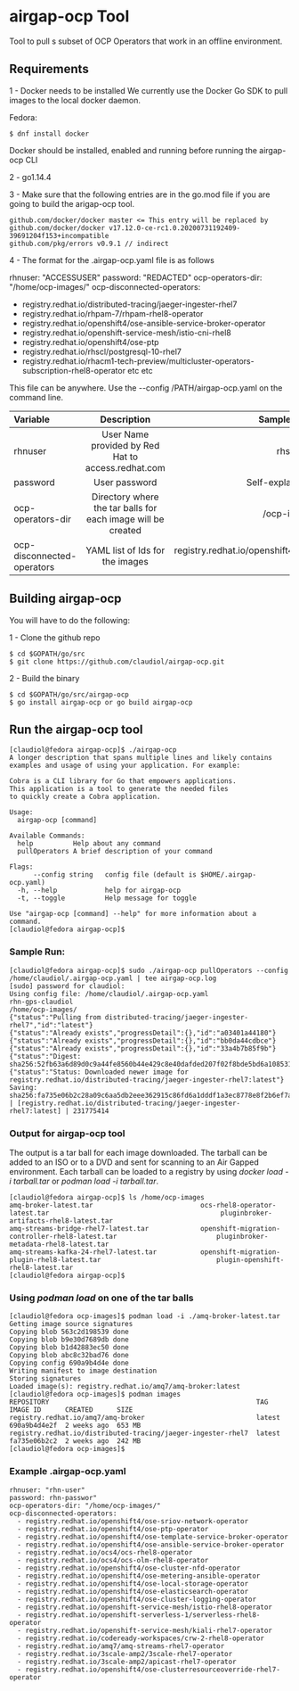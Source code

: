 # airgap-ocp Tool
Tool to pull s subset of OCP Operators that work in an offline environment. 

## Requirements

1 - Docker needs to be installed
We currently use the Docker Go SDK to pull images to the local docker daemon.

Fedora:
```
$ dnf install docker
```

Docker should be installed, enabled and running before running the airgap-ocp CLI

2 - go1.14.4

3 - Make sure that the following entries are in the go.mod file if you are going to build the arigap-ocp tool.

	github.com/docker/docker master <= This entry will be replaced by github.com/docker/docker v17.12.0-ce-rc1.0.20200731192409-39691204f153+incompatible
	github.com/pkg/errors v0.9.1 // indirect

4 - The format for the .airgap-ocp.yaml file is as follows

rhnuser: "ACCESSUSER"
password: "REDACTED"
ocp-operators-dir: "/home/ocp-images/"
ocp-disconnected-operators:
  - registry.redhat.io/distributed-tracing/jaeger-ingester-rhel7
  - registry.redhat.io/rhpam-7/rhpam-rhel8-operator
  - registry.redhat.io/openshift4/ose-ansible-service-broker-operator
  - registry.redhat.io/openshift-service-mesh/istio-cni-rhel8
  - registry.redhat.io/openshift4/ose-ptp
  - registry.redhat.io/rhscl/postgresql-10-rhel7
  - registry.redhat.io/rhacm1-tech-preview/multicluster-operators-subscription-rhel8-operator
etc etc

This file can be anywhere.  Use the --config /PATH/airgap-ocp.yaml on the command line.


| Variable | Description | Sample Value |
| :------------- | :----------: | -----------: |
|  rhnuser  | User Name provided by Red Hat to access.redhat.com | rhsupport    |
|  password | User password | Self-explanatory |
| ocp-operators-dir | Directory where the tar balls for each image will be created | /ocp-images |
| ocp-disconnected-operators | YAML list of Ids for the images | registry.redhat.io/openshift4/ose-ptp |

## Building airgap-ocp

You will have to do the following:

1 - Clone the github repo

```
$ cd $GOPATH/go/src
$ git clone https://github.com/claudiol/airgap-ocp.git
```

2 - Build the binary

```
$ cd $GOPATH/go/src/airgap-ocp
$ go install airgap-ocp or go build airgap-ocp
```

## Run the airgap-ocp tool

```
[claudiol@fedora airgap-ocp]$ ./airgap-ocp 
A longer description that spans multiple lines and likely contains
examples and usage of using your application. For example:

Cobra is a CLI library for Go that empowers applications.
This application is a tool to generate the needed files
to quickly create a Cobra application.

Usage:
  airgap-ocp [command]

Available Commands:
  help          Help about any command
  pullOperators A brief description of your command

Flags:
      --config string   config file (default is $HOME/.airgap-ocp.yaml)
  -h, --help            help for airgap-ocp
  -t, --toggle          Help message for toggle

Use "airgap-ocp [command] --help" for more information about a command.
[claudiol@fedora airgap-ocp]$
```

### Sample Run:

```
[claudiol@fedora airgap-ocp]$ sudo ./airgap-ocp pullOperators --config /home/claudiol/.airgap-ocp.yaml | tee airgap-ocp.log
[sudo] password for claudiol: 
Using config file: /home/claudiol/.airgap-ocp.yaml
rhn-gps-claudiol
/home/ocp-images/
{"status":"Pulling from distributed-tracing/jaeger-ingester-rhel7","id":"latest"}
{"status":"Already exists","progressDetail":{},"id":"a03401a44180"}
{"status":"Already exists","progressDetail":{},"id":"bb0da44cdbce"}
{"status":"Already exists","progressDetail":{},"id":"33a4b7b85f9b"}
{"status":"Digest: sha256:52fb63a6d89d0c9a44fe8560b44e429c8e40dafded207f02f8bde5bd6a108531"}
{"status":"Status: Downloaded newer image for registry.redhat.io/distributed-tracing/jaeger-ingester-rhel7:latest"}
Saving: sha256:fa735e06b2c28a09c6aa5db2eee362915c86fd6a1dddf1a3ec8778e8f2b6ef7a | [registry.redhat.io/distributed-tracing/jaeger-ingester-rhel7:latest] | 231775414
```

### Output for airgap-ocp tool

The output is a tar ball for each image downloaded.  The tarball can be added to an ISO or to a DVD and sent for scanning to an Air Gapped environment. Each tarball can be loaded to a registry by using *docker load -i tarball.tar* or *podman load -i tarball.tar*. 

```
[claudiol@fedora airgap-ocp]$ ls /home/ocp-images
amq-broker-latest.tar                           ocs-rhel8-operator-latest.tar                                           pluginbroker-artifacts-rhel8-latest.tar
amq-streams-bridge-rhel7-latest.tar             openshift-migration-controller-rhel8-latest.tar                         pluginbroker-metadata-rhel8-latest.tar
amq-streams-kafka-24-rhel7-latest.tar           openshift-migration-plugin-rhel8-latest.tar                             plugin-openshift-rhel8-latest.tar
[claudiol@fedora airgap-ocp]$ 
```

### Using *podman load* on one of the tar balls 
```
[claudiol@fedora ocp-images]$ podman load -i ./amq-broker-latest.tar
Getting image source signatures
Copying blob 563c2d198539 done  
Copying blob b9e30d7689db done  
Copying blob b1d42883ec50 done  
Copying blob abc8c32bad76 done  
Copying config 690a9b4d4e done  
Writing manifest to image destination
Storing signatures
Loaded image(s): registry.redhat.io/amq7/amq-broker:latest
[claudiol@fedora ocp-images]$ podman images
REPOSITORY                                                    TAG     IMAGE ID      CREATED      SIZE
registry.redhat.io/amq7/amq-broker                            latest  690a9b4d4e2f  2 weeks ago  653 MB
registry.redhat.io/distributed-tracing/jaeger-ingester-rhel7  latest  fa735e06b2c2  2 weeks ago  242 MB
[claudiol@fedora ocp-images]$ 
```
### Example .airgap-ocp.yaml

```
rhnuser: "rhn-user"
password: rhn-passwor"
ocp-operators-dir: "/home/ocp-images/"
ocp-disconnected-operators:
  - registry.redhat.io/openshift4/ose-sriov-network-operator
  - registry.redhat.io/openshift4/ose-ptp-operator
  - registry.redhat.io/openshift4/ose-template-service-broker-operator
  - registry.redhat.io/openshift4/ose-ansible-service-broker-operator
  - registry.redhat.io/ocs4/ocs-rhel8-operator
  - registry.redhat.io/ocs4/ocs-olm-rhel8-operator
  - registry.redhat.io/openshift4/ose-cluster-nfd-operator
  - registry.redhat.io/openshift4/ose-metering-ansible-operator
  - registry.redhat.io/openshift4/ose-local-storage-operator
  - registry.redhat.io/openshift4/ose-elasticsearch-operator
  - registry.redhat.io/openshift4/ose-cluster-logging-operator
  - registry.redhat.io/openshift-service-mesh/istio-rhel8-operator
  - registry.redhat.io/openshift-serverless-1/serverless-rhel8-operator
  - registry.redhat.io/openshift-service-mesh/kiali-rhel7-operator
  - registry.redhat.io/codeready-workspaces/crw-2-rhel8-operator
  - registry.redhat.io/amq7/amq-streams-rhel7-operator
  - registry.redhat.io/3scale-amp2/3scale-rhel7-operator
  - registry.redhat.io/3scale-amp2/apicast-rhel7-operator
  - registry.redhat.io/openshift4/ose-clusterresourceoverride-rhel7-operator
```

